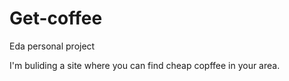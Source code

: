 
# Get-coffee
Eda personal project

I'm buliding a site where you can find cheap copffee in your area.
